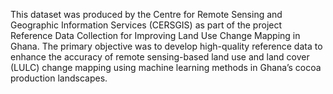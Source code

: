This dataset was produced by the Centre for Remote Sensing and Geographic Information Services (CERSGIS) as part of the project Reference Data Collection for Improving Land Use Change Mapping in Ghana. The primary objective was to develop high-quality reference data to enhance the accuracy of remote sensing-based land use and land cover (LULC) change mapping using machine learning methods in Ghana’s cocoa production landscapes.